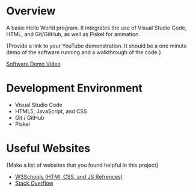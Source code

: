 # Overview

A basic Hello World program. It integrates the use of Visual Studio Code, HTML, and Git/GitHub, as well as Piskel for animation.

{Provide a link to your YouTube demonstration.  It should be a one minute demo of the software running and a walkthrough of the code.}

[Software Demo Video](http://youtube.link.goes.here)

# Development Environment

* Visual Studio Code
* HTML5, JavaScript, and CSS
* Git / GitHub
* Piskel

# Useful Websites

{Make a list of websites that you found helpful in this project}
* [W3Schools (HTMl, CSS, and JS Refrences)](https://www.w3schools.com/)
* [Stack Overflow](https://stackoverflow.com/)